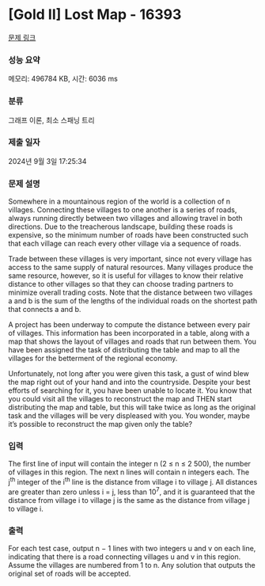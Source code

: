 # [Gold II] Lost Map - 16393 

[문제 링크](https://www.acmicpc.net/problem/16393) 

### 성능 요약

메모리: 496784 KB, 시간: 6036 ms

### 분류

그래프 이론, 최소 스패닝 트리

### 제출 일자

2024년 9월 3일 17:25:34

### 문제 설명

<p>Somewhere in a mountainous region of the world is a collection of n villages. Connecting these villages to one another is a series of roads, always running directly between two villages and allowing travel in both directions. Due to the treacherous landscape, building these roads is expensive, so the minimum number of roads have been constructed such that each village can reach every other village via a sequence of roads.</p>

<p>Trade between these villages is very important, since not every village has access to the same supply of natural resources. Many villages produce the same resource, however, so it is useful for villages to know their relative distance to other villages so that they can choose trading partners to minimize overall trading costs. Note that the distance between two villages a and b is the sum of the lengths of the individual roads on the shortest path that connects a and b.</p>

<p>A project has been underway to compute the distance between every pair of villages. This information has been incorporated in a table, along with a map that shows the layout of villages and roads that run between them. You have been assigned the task of distributing the table and map to all the villages for the betterment of the regional economy.</p>

<p>Unfortunately, not long after you were given this task, a gust of wind blew the map right out of your hand and into the countryside. Despite your best efforts of searching for it, you have been unable to locate it. You know that you could visit all the villages to reconstruct the map and THEN start distributing the map and table, but this will take twice as long as the original task and the villages will be very displeased with you. You wonder, maybe it’s possible to reconstruct the map given only the table?</p>

### 입력 

 <p>The first line of input will contain the integer n (2 ≤ n ≤ 2 500), the number of villages in this region. The next n lines will contain n integers each. The j<sup>th</sup> integer of the i<sup>th</sup> line is the distance from village i to village j. All distances are greater than zero unless i = j, less than 10<sup>7</sup>, and it is guaranteed that the distance from village i to village j is the same as the distance from village j to village i.</p>

### 출력 

 <p>For each test case, output n − 1 lines with two integers u and v on each line, indicating that there is a road connecting villages u and v in this region. Assume the villages are numbered from 1 to n. Any solution that outputs the original set of roads will be accepted.</p>

